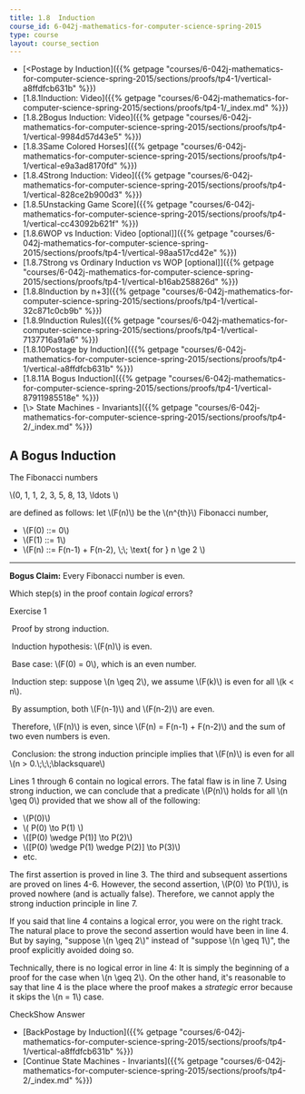 ```yaml
---
title: 1.8  Induction
course_id: 6-042j-mathematics-for-computer-science-spring-2015
type: course
layout: course_section
---
```

*   [<Postage by Induction]({{% getpage "courses/6-042j-mathematics-for-computer-science-spring-2015/sections/proofs/tp4-1/vertical-a8ffdfcb631b" %}})
*   [1.8.1Induction: Video]({{% getpage "courses/6-042j-mathematics-for-computer-science-spring-2015/sections/proofs/tp4-1/_index.md" %}})
*   [1.8.2Bogus Induction: Video]({{% getpage "courses/6-042j-mathematics-for-computer-science-spring-2015/sections/proofs/tp4-1/vertical-9984d57d43e5" %}})
*   [1.8.3Same Colored Horses]({{% getpage "courses/6-042j-mathematics-for-computer-science-spring-2015/sections/proofs/tp4-1/vertical-e9a3ad8170fd" %}})
*   [1.8.4Strong Induction: Video]({{% getpage "courses/6-042j-mathematics-for-computer-science-spring-2015/sections/proofs/tp4-1/vertical-828ce2b900d3" %}})
*   [1.8.5Unstacking Game Score]({{% getpage "courses/6-042j-mathematics-for-computer-science-spring-2015/sections/proofs/tp4-1/vertical-cc43092b621f" %}})
*   [1.8.6WOP vs Induction: Video \[optional\]]({{% getpage "courses/6-042j-mathematics-for-computer-science-spring-2015/sections/proofs/tp4-1/vertical-98aa517cd42e" %}})
*   [1.8.7Strong vs Ordinary Induction vs WOP \[optional\]]({{% getpage "courses/6-042j-mathematics-for-computer-science-spring-2015/sections/proofs/tp4-1/vertical-b16ab258826d" %}})
*   [1.8.8Induction by n+3]({{% getpage "courses/6-042j-mathematics-for-computer-science-spring-2015/sections/proofs/tp4-1/vertical-32c871c0cb9b" %}})
*   [1.8.9Induction Rules]({{% getpage "courses/6-042j-mathematics-for-computer-science-spring-2015/sections/proofs/tp4-1/vertical-7137716a91a6" %}})
*   [1.8.10Postage by Induction]({{% getpage "courses/6-042j-mathematics-for-computer-science-spring-2015/sections/proofs/tp4-1/vertical-a8ffdfcb631b" %}})
*   [1.8.11A Bogus Induction]({{% getpage "courses/6-042j-mathematics-for-computer-science-spring-2015/sections/proofs/tp4-1/vertical-87911985518e" %}})
*   [\\> State Machines - Invariants]({{% getpage "courses/6-042j-mathematics-for-computer-science-spring-2015/sections/proofs/tp4-2/_index.md" %}})

A Bogus Induction
-----------------

  

The Fibonacci numbers

\\(0, 1, 1, 2, 3, 5, 8, 13, \\ldots \\)

are defined as follows: let \\(F(n)\\) be the \\(n^{th}\\) Fibonacci number,

*   \\(F(0) ::= 0\\)
*   \\(F(1) ::= 1\\)
*   \\(F(n) ::= F(n-1) + F(n-2), \\;\\; \\text{ for } n \\ge 2 \\)

* * *

**Bogus Claim:** Every Fibonacci number is even.

Which step(s) in the proof contain _logical_ errors?

Exercise 1

&nbsp;Proof by strong induction.&nbsp;

&nbsp;Induction hypothesis: \\(F(n)\\) is even.&nbsp;

&nbsp;Base case: \\(F(0) = 0\\), which is an even number.&nbsp;

&nbsp;Induction step: suppose \\(n \\geq 2\\), we assume \\(F(k)\\) is even for all \\(k < n\\).&nbsp;

&nbsp;By assumption, both \\(F(n-1)\\) and \\(F(n-2)\\) are even.&nbsp;

&nbsp;Therefore, \\(F(n)\\) is even, since \\(F(n) = F(n-1) + F(n-2)\\) and the sum of two even numbers is even.&nbsp;

&nbsp;Conclusion: the strong induction principle implies that \\(F(n)\\) is even for all \\(n > 0.\\;\\;\\;\\blacksquare\\)&nbsp;

Lines 1 through 6 contain no logical errors. The fatal flaw is in line 7. Using strong induction, we can conclude that a predicate \\(P(n)\\) holds for all \\(n \\geq 0\\) provided that we show all of the following:

*   \\(P(0)\\)
*   \\( P(0) \\to P(1) \\)
*   \\(\[P(0) \\wedge P(1)\] \\to P(2)\\)
*   \\(\[P(0) \\wedge P(1) \\wedge P(2)\] \\to P(3)\\)
*   etc.

The first assertion is proved in line 3. The third and subsequent assertions are proved on lines 4-6. However, the second assertion, \\(P(0) \\to P(1)\\), is proved nowhere (and is actually false). Therefore, we cannot apply the strong induction principle in line 7.  

If you said that line 4 contains a logical error, you were on the right track. The natural place to prove the second assertion would have been in line 4. But by saying, "suppose \\(n \\geq 2\\)" instead of "suppose \\(n \\geq 1\\)", the proof explicitly avoided doing so.  

Technically, there is no logical error in line 4: It is simply the beginning of a proof for the case when \\(n \\geq 2\\). On the other hand, it's reasonable to say that line 4 is the place where the proof makes a _strategic_ error because it skips the \\(n = 1\\) case.

CheckShow Answer

*   [BackPostage by Induction]({{% getpage "courses/6-042j-mathematics-for-computer-science-spring-2015/sections/proofs/tp4-1/vertical-a8ffdfcb631b" %}})
*   [Continue State Machines - Invariants]({{% getpage "courses/6-042j-mathematics-for-computer-science-spring-2015/sections/proofs/tp4-2/_index.md" %}})